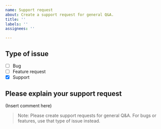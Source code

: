 ```yaml
---
name: Support request
about: Create a support request for general Q&A.
title: ''
labels: ''
assignees: ''

--- 
```


## Type of issue  
- [ ] Bug
- [ ] Feature request 
- [x] Support 

## Please explain your support request   
(Insert comment here)

> Note: Please create support requests for general Q&A. For bugs or features, use that type of issue instead.   